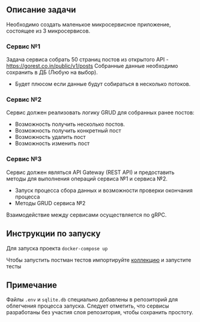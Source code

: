 ## Описание задачи

Необходимо создать маленькое микросервисное приложение, состоящее из 3 микросервисов.

### Сервис №1

Задача сервиса собрать 50 страниц постов из открытого API - https://gorest.co.in/public/v1/posts
Собранные данные необходимо сохранить в ДБ (Любую на выбор).
* Будет плюсом если данные будут собираться в несколько потоков.

### Сервис №2

Сервис должен реализовать логику GRUD для собранных ранее постов:
- Возможность получить несколько постов.
- Возможность получить конкретный пост
- Возможность удалить пост
- Возможность изменить пост

### Сервис №3

Сервис должен являться API Gateway (REST API) и предоставить методы для выполнения операций сервиса №1 и сервиса №2.  
- Запуск процесса сбора данных и возможности проверки окончания процесса
- Методы GRUD сервиса №2

Взаимодействие между сервисами осуществляется по gRPC.

## Инструкции по запуску

Для запуска проекта
```docker-compose up```

Чтобы запустить постман тестов импортируйте [коллекцию](https://github.com/code19m/imanTask/blob/main/postman_collection.json) и запустите тесты


## Примечание

  Файлы `.env` и `sqlite.db` специально добавлены в репозиторий для облегчения процесса запуска. 
  Следует отметить, что сервисы разработаны без участия слоя репозитория, чтобы сохранить простоту.
